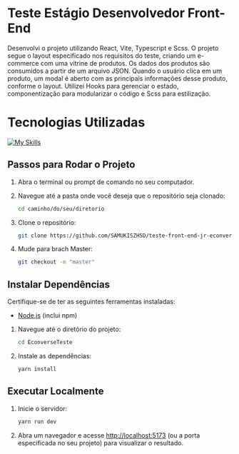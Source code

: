# Teste Estágio Desenvolvedor Front-End

Desenvolvi o projeto utilizando React, Vite, Typescript e Scss. O projeto segue o layout especificado nos requisitos do teste, criando um e-commerce com uma vitrine de produtos. Os dados dos produtos são consumidos a partir de um arquivo JSON. Quando o usuário clica em um produto, um modal é aberto com as principais informações desse produto, conforme o layout. Utilizei Hooks para gerenciar o estado, componentização para modularizar o código e Scss para estilização.

<div> 
  <h1>Tecnologias Utilizadas</h1>

[![My Skills](https://skillicons.dev/icons?i=git,react,typescript,scss,vite)](https://skillicons.dev)

 </div>
<div>

## Passos para Rodar o Projeto

1. Abra o terminal ou prompt de comando no seu computador.

2. Navegue até a pasta onde você deseja que o repositório seja clonado:

    ```bash
    cd caminho/do/seu/diretorio
    ```

3. Clone o repositório:

    ```bash
    git clone https://github.com/SAMUKISZHSD/teste-front-end-jr-econverse/tree/master
    ```
4. Mude para brach Master:

    ```bash
    git checkout -m "master"
    ```

## Instalar Dependências

Certifique-se de ter as seguintes ferramentas instaladas:

- [Node.js](https://nodejs.org/) (inclui npm)

1. Navegue até o diretório do projeto:

    ```bash
    cd EconverseTeste
    ```

2. Instale as dependências:

    ```bash
    yarn install
    ```

## Executar Localmente

1. Inicie o servidor:

    ```bash
    yarn run dev
    ```

2. Abra um navegador e acesse [http://localhost:5173](http://localhost:5173) (ou a porta especificada no seu projeto) para visualizar o resultado.

